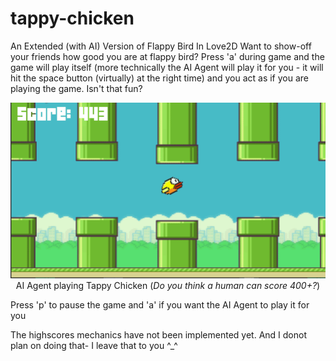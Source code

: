 # tappy-chicken
An Extended (with AI) Version of Flappy Bird In Love2D
Want to show-off your friends how good you are at flappy bird? Press 'a' during game and the game will play itself (more technically the AI Agent will play it for you - it will hit the space button (virtually) at the right time) and you act as if you are playing the game. Isn't that fun?

<p align="center">
<a href="https://github.com/YoungNeer/tappy-chicken/blob/master/Screenshots/play.gif"><img src="https://github.com/YoungNeer/tappy-chicken/blob/master/Screenshots/play.gif"/></a><br>
 <span style="align:center">AI Agent playing Tappy Chicken (<i>Do you think a human can score 400+?</i>)</span>
</p>

Press 'p' to pause the game and 'a' if you want the AI Agent to play it for you

The highscores mechanics have not been implemented yet. And I donot plan on doing that- I leave that to you ^_^
